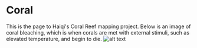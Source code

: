 # Coral
This is the page to Haiqi's Coral Reef mapping project. Below is an image of coral bleaching, which is when corals are met with external stimuli, such as elevated temperature, and begin to die. 
![alt text]()
